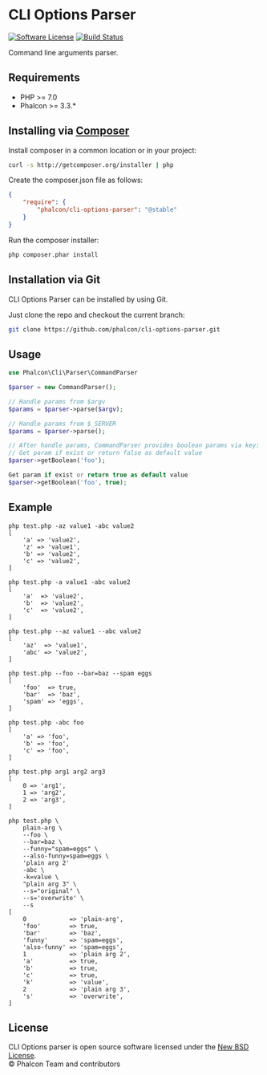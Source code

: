# CLI Options Parser


[![Software License](https://img.shields.io/badge/license-BSD--3-brightgreen.svg?style=flat-square)][:license:]
[![Build Status](https://travis-ci.org/phalcon/cli-options-parser.svg?branch=master)](https://travis-ci.org/phalcon/cli-options-parser)

Command line arguments parser.

## Requirements

* PHP >= 7.0
* Phalcon >= 3.3.*

## Installing via [Composer](https://getcomposer.org)

Install composer in a common location or in your project:

```bash
curl -s http://getcomposer.org/installer | php
```

Create the composer.json file as follows:

```json
{
    "require": {
        "phalcon/cli-options-parser": "@stable"
    }
}
```

Run the composer installer:

```bash
php composer.phar install
```

## Installation via Git

CLI Options Parser can be installed by using Git.

Just clone the repo and checkout the current branch:

```bash
git clone https://github.com/phalcon/cli-options-parser.git
```

## Usage

```php
use Phalcon\Cli\Parser\CommandParser

$parser = new CommandParser();

// Handle params from $argv
$params = $parser->parse($argv);

// Handle params from $_SERVER
$params = $parser->parse();

// After handle params, CommandParser provides boolean params via key:
// Get param if exist or return false as default value
$parser->getBoolean('foo');

Get param if exist or return true as default value
$parser->getBoolean('foo', true);
```

## Example

```
php test.php -az value1 -abc value2
[
    'a' => 'value2',
    'z' => 'value1',
    'b' => 'value2',
    'c' => 'value2',
]

php test.php -a value1 -abc value2
[
    'a'  => 'value2',
    'b'  => 'value2',
    'c'  => 'value2',
]

php test.php --az value1 --abc value2
[
    'az'  => 'value1',
    'abc' => 'value2',
]

php test.php --foo --bar=baz --spam eggs
[
    'foo'  => true,
    'bar'  => 'baz',
    'spam' => 'eggs',
]

php test.php -abc foo
[
    'a' => 'foo',
    'b' => 'foo',
    'c' => 'foo',
]

php test.php arg1 arg2 arg3
[
    0 => 'arg1',
    1 => 'arg2',
    2 => 'arg3',
]

php test.php \
    plain-arg \
    --foo \
    --bar=baz \
    --funny="spam=eggs" \
    --also-funny=spam=eggs \
    'plain arg 2'
    -abc \
    -k=value \
    "plain arg 3" \
    --s="original" \
    --s='overwrite' \
    --s
[
    0            => 'plain-arg',
    'foo'        => true,
    'bar'        => 'baz',
    'funny'      => 'spam=eggs',
    'also-funny' => 'spam=eggs',
    1            => 'plain arg 2',
    'a'          => true,
    'b'          => true,
    'c'          => true,
    'k'          => 'value',
    2            => 'plain arg 3',
    's'          => 'overwrite',
]
```

## License

CLI Options parser is open source software licensed under the [New BSD License][:license:].<br>
© Phalcon Team and contributors

[:license:]: https://github.com/phalcon/cli-options-parser/blob/master/LICENSE.txt
